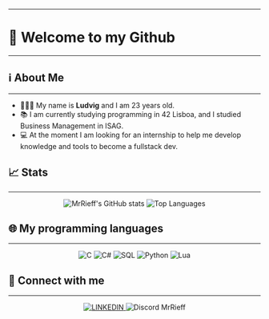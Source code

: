 _____________________________________________________________________________________________________________________________________________________________________________________________________________________________________________________________________________
# 👋 **Welcome to my Github**
_____________________________________________________________________________________________________________________________________________________________________________________________________________________________________________________________________________
## ℹ️ About Me
_____________________________________________________________________________________________________________________________________________________________________________________________________________________________________________________________________________

* 👨🏼‍💻 My name is **Ludvig** and I am 23 years old.
* 📚 I am currently studying programming in 42 Lisboa, and I studied Business Management in ISAG.
* 💻 At the moment I am looking for an internship to help me develop knowledge and tools to become a fullstack dev.

## 📈 Stats
_____________________________________________________________________________________________________________________________________________________________________________________________________________________________________________________________________________
<p align="center">
  <img src="https://github-readme-stats.vercel.app/api?username=MrRieff&show_icons=true&hide=contribs&theme=tokyonight&cache_seconds=1800&count_private=true&token=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" alt="MrRieff's GitHub stats" />
  <img src="https://github-readme-stats.vercel.app/api/top-langs/?username=MrRieff&theme=tokyonight&cache_seconds=1800&layout=compact&count_private=true" alt="Top Languages" />
</p>

## 🌐 My programming languages
_____________________________________________________________________________________________________________________________________________________________________________________________________________________________________________________________________________
<p align="center">
   <img src="https://img.shields.io/badge/C-00599C?style=for-the-badge&logo=c&logoColor=white" alt="C" />
   <img src="https://img.shields.io/badge/C%23-239120?style=for-the-badge&logo=c-sharp&logoColor=white" alt="C#" />
   <img src="https://img.shields.io/badge/SQL-003B57?style=for-the-badge&logo=postgresql&logoColor=white" alt="SQL" />
   <img src="https://img.shields.io/badge/Python-3776AB?style=for-the-badge&logo=python&logoColor=white" alt="Python" />
   <img src="https://img.shields.io/badge/Lua-2C2D72?style=for-the-badge&logo=lua&logoColor=white" alt="Lua" />
</p>

## 📱 Connect with me
_____________________________________________________________________________________________________________________________________________________________________________________________________________________________________________________________________________
<p align="center">
  <a href="https://www.linkedin.com/in/ludvig-johannes-smith-rieff-9a8819242/">
    <img src="https://img.shields.io/badge/LinkedIn-0077B5?style=flat-square&logo=linkedin&logoColor=white" alt="LINKEDIN" />
  </a>
  <img src="https://img.shields.io/badge/Discord-5865F2?style=flat-square&logo=discord&logoColor=white" alt="Discord" /> 
  MrRieff
</p>
